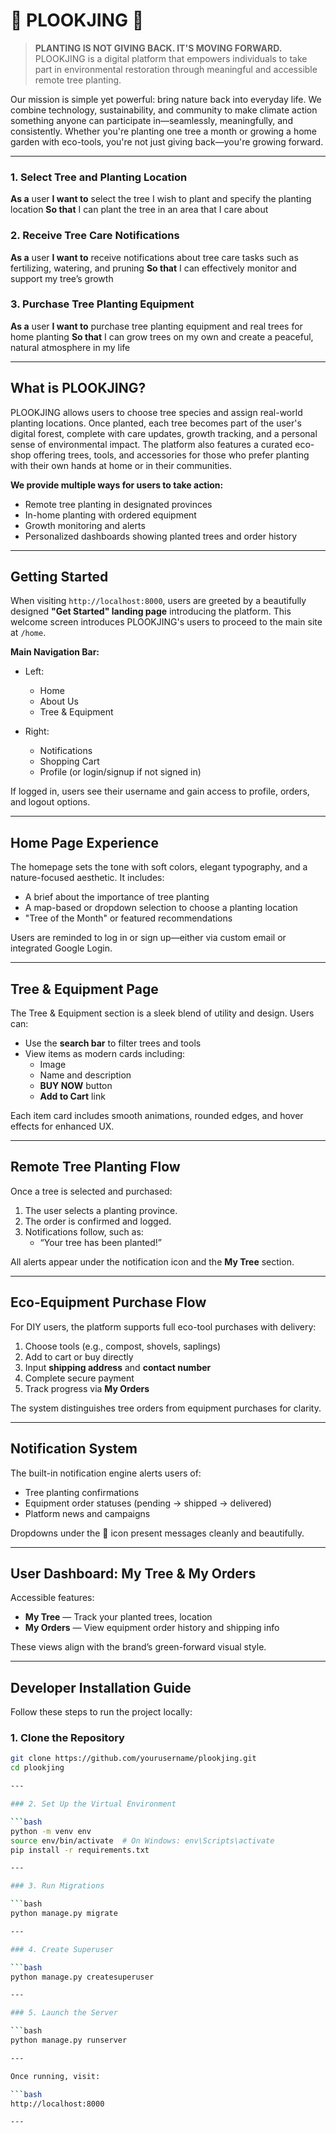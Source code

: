 # 🌳 PLOOKJING 🌳

> **PLANTING IS NOT GIVING BACK. IT'S MOVING FORWARD.**  
PLOOKJING is a digital platform that empowers individuals to take part in environmental restoration through meaningful and accessible remote tree planting.

Our mission is simple yet powerful: bring nature back into everyday life. We combine technology, sustainability, and community to make climate action something anyone can participate in—seamlessly, meaningfully, and consistently. Whether you're planting one tree a month or growing a home garden with eco-tools, you're not just giving back—you're growing forward.

---

### 1. Select Tree and Planting Location
**As a** user
**I want to** select the tree I wish to plant and specify the planting location
**So that** I can plant the tree in an area that I care about

### 2. Receive Tree Care Notifications
**As a** user
**I want to** receive notifications about tree care tasks such as fertilizing, watering, and pruning
**So that** I can effectively monitor and support my tree’s growth

### 3. Purchase Tree Planting Equipment
**As a** user
**I want to** purchase tree planting equipment and real trees for home planting
**So that** I can grow trees on my own and create a peaceful, natural atmosphere in my life

---

## What is PLOOKJING?

PLOOKJING allows users to choose tree species and assign real-world planting locations. Once planted, each tree becomes part of the user's digital forest, complete with care updates, growth tracking, and a personal sense of environmental impact. The platform also features a curated eco-shop offering trees, tools, and accessories for those who prefer planting with their own hands at home or in their communities.

**We provide multiple ways for users to take action:**

- Remote tree planting in designated provinces  
- In-home planting with ordered equipment  
- Growth monitoring and alerts  
- Personalized dashboards showing planted trees and order history

---

## Getting Started

When visiting `http://localhost:8000`, users are greeted by a beautifully designed **"Get Started" landing page** introducing the platform. This welcome screen introduces PLOOKJING's users to proceed to the main site at `/home`.

**Main Navigation Bar:**

- Left:
  - Home
  - About Us
  - Tree & Equipment

- Right:
  - Notifications
  - Shopping Cart
  - Profile (or login/signup if not signed in)

If logged in, users see their username and gain access to profile, orders, and logout options.

---

## Home Page Experience

The homepage sets the tone with soft colors, elegant typography, and a nature-focused aesthetic. It includes:

- A brief about the importance of tree planting
- A map-based or dropdown selection to choose a planting location
- "Tree of the Month" or featured recommendations

Users are reminded to log in or sign up—either via custom email or integrated Google Login.

---

## Tree & Equipment Page

The Tree & Equipment section is a sleek blend of utility and design. Users can:

- Use the **search bar** to filter trees and tools
- View items as modern cards including:
  - Image
  - Name and description
  - **BUY NOW** button
  - **Add to Cart** link

Each item card includes smooth animations, rounded edges, and hover effects for enhanced UX.

---

## Remote Tree Planting Flow

Once a tree is selected and purchased:

1. The user selects a planting province.
2. The order is confirmed and logged.
3. Notifications follow, such as:
   - “Your tree has been planted!”

All alerts appear under the notification icon and the **My Tree** section.

---

## Eco-Equipment Purchase Flow

For DIY users, the platform supports full eco-tool purchases with delivery:

1. Choose tools (e.g., compost, shovels, saplings)
2. Add to cart or buy directly
3. Input **shipping address** and **contact number**
4. Complete secure payment
5. Track progress via **My Orders**

The system distinguishes tree orders from equipment purchases for clarity.

---

## Notification System

The built-in notification engine alerts users of:

- Tree planting confirmations
- Equipment order statuses (pending → shipped → delivered)
- Platform news and campaigns

Dropdowns under the 🔔 icon present messages cleanly and beautifully.

---

## User Dashboard: My Tree & My Orders

Accessible features:

- **My Tree** — Track your planted trees, location
- **My Orders** — View equipment order history and shipping info

These views align with the brand’s green-forward visual style.

---

## Developer Installation Guide

Follow these steps to run the project locally:

### 1. Clone the Repository

```bash
git clone https://github.com/yourusername/plookjing.git
cd plookjing

---

### 2. Set Up the Virtual Environment

```bash
python -m venv env
source env/bin/activate  # On Windows: env\Scripts\activate
pip install -r requirements.txt

---

### 3. Run Migrations

```bash
python manage.py migrate

---

### 4. Create Superuser

```bash
python manage.py createsuperuser

---

### 5. Launch the Server

```bash
python manage.py runserver

---

Once running, visit:

```bash
http://localhost:8000

---

